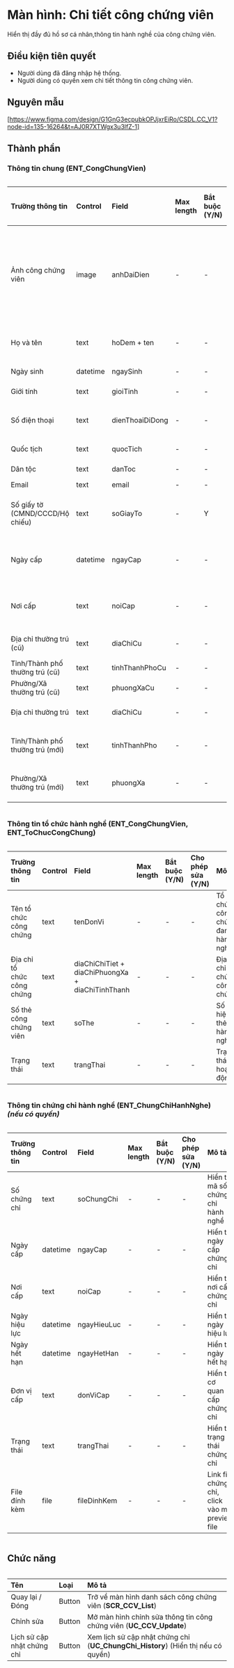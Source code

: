 # Màn hình: Chi tiết công chứng viên
Hiển thị đầy đủ hồ sơ cá nhân,thông tin hành nghề của công chứng viên.

## Điều kiện tiên quyết
- Người dùng đã đăng nhập hệ thống.
- Người dùng có quyền xem chi tiết thông tin công chứng viên.

## Nguyên mẫu
[https://www.figma.com/design/G1GnG3ecpubkOPJjxrEiRo/CSDL.CC_V1?node-id=135-16264&t=AJ0R7XTWgx3u3lfZ-1]

## Thành phần

### Thông tin chung (ENT_CongChungVien)

<div style="overflow-x:auto">

| Trường thông tin                | Control  | Field           | Max length | Bắt buộc (Y/N) | Cho phép sửa (Y/N) | Mô tả                                                    |
|:--------------------------------|:---------|:----------------|:-----------|:---------------|:-------------------|:---------------------------------------------------------|
| Ảnh công chứng viên             | image    | anhDaiDien      | -          | -              | -                  | Ảnh công chứng viên (hiển thị ảnh mặc định nếu không có) |
| Họ và tên                       | text     | hoDem + ten     | -          | -              | -                  | Họ tên công chứng viên                                   |
| Ngày sinh                       | datetime | ngaySinh        | -          | -              | -                  | Ngày sinh                                                |
| Giới tính                       | text     | gioiTinh        | -          | -              | -                  | Giới tính                                                |
| Số điện thoại                   | text     | dienThoaiDiDong | -          | -              | -                  | Số điện thoại liên hệ                                    |
| Quốc tịch                       | text     | quocTich        | -          | -              | -                  | Quốc tịch                                                |
| Dân tộc                         | text     | danToc          | -          | -              | -                  | Dân tộc                                                  |
| Email                           | text     | email           | -          | -              | -                  | Email                                                    |
| Số giấy tờ (CMND/CCCD/Hộ chiếu) | text     | soGiayTo        | -          | Y              | -                  | Thông tin giấy tờ định danh                              |
| Ngày cấp                        | datetime | ngayCap         | -          | -              | -                  | Ngày cấp giấy tờ định danh                               |
| Nơi cấp                         | text     | noiCap          | -          | -              | -                  | Nơi cấp giấy tờ định danh                                |
| Địa chỉ thường trú (cũ)         | text     | diaChiCu        | -          | -              | -                  | Địa chỉ thường trú                                       |
| Tỉnh/Thành phố thường trú (cũ)  | text     | tinhThanhPhoCu  | -          | -              | -                  | Thông tin cũ                                             |
| Phường/Xã thường trú (cũ)       | text     | phuongXaCu      | -          | -              | -                  | Thông tin cũ                                             |
| Địa chỉ thường trú              | text     | diaChiCu        | -          | -              | -                  | Địa chỉ thường trú                                       |
| Tỉnh/Thành phố thường trú (mới) | text     | tinhThanhPho    | -          | -              | -                  | Thông tin hiện tại                                       |
| Phường/Xã thường trú (mới)      | text     | phuongXa        | -          | -              | -                  | Thông tin hiện tại                                       |

</div>

### Thông tin tổ chức hành nghề (ENT_CongChungVien, ENT_ToChucCongChung)

<div style="overflow-x:auto">

| Trường thông tin           | Control | Field                                            | Max length | Bắt buộc (Y/N) | Cho phép sửa (Y/N) | Mô tả                             |
|:---------------------------|:--------|:-------------------------------------------------|:-----------|:---------------|:-------------------|:----------------------------------|
| Tên tổ chức công chứng     | text    | tenDonVi                                         | -          | -              | -                  | Tổ chức công chứng đang hành nghề |
| Địa chỉ tổ chức công chứng | text    | diaChiChiTiet + diaChiPhuongXa + diaChiTinhThanh | -          | -              | -                  | Địa chỉ tổ chức công chứng        |
| Số thẻ công chứng viên     | text    | soThe                                            | -          | -              | -                  | Số hiệu thẻ hành nghề             |
| Trạng thái                 | text    | trangThai                                        | -          | -              | -                  | Trạng thái hoạt động              |

</div>

### Thông tin chứng chỉ hành nghề (ENT_ChungChiHanhNghe) *(nếu có quyền)*

<div style="overflow-x:auto">

| Trường thông tin | Control  | Field       | Max length | Bắt buộc (Y/N) | Cho phép sửa (Y/N) | Mô tả                                          |
|:-----------------|:---------|:------------|:-----------|:---------------|:-------------------|:-----------------------------------------------|
| Số chứng chỉ     | text     | soChungChi  | -          | -              | -                  | Hiển thị mã số chứng chỉ hành nghề             |
| Ngày cấp         | datetime | ngayCap     | -          | -              | -                  | Hiển thị ngày cấp chứng chỉ                    |
| Nơi cấp          | text     | noiCap      | -          | -              | -                  | Hiển thị nơi cấp chứng chỉ                     |
| Ngày hiệu lực    | datetime | ngayHieuLuc | -          | -              | -                  | Hiển thị ngày hiệu lực                         |
| Ngày hết hạn     | datetime | ngayHetHan  | -          | -              | -                  | Hiển thị ngày hết hạn                          |
| Đơn vị cấp       | text     | donViCap    | -          | -              | -                  | Hiển thị cơ quan cấp chứng chỉ                 |
| Trạng thái       | text     | trangThai   | -          | -              | -                  | Hiển thị trạng thái chứng chỉ                  |
| File đính kèm    | file     | fileDinhKem | -          | -              | -                  | Link file chứng chỉ, click vào mở preview file |

</div>

## Chức năng

<div style="overflow-x:auto">

| Tên                        | Loại   | Mô tả                                                                            |
|:---------------------------|:-------|:---------------------------------------------------------------------------------|
| Quay lại / Đóng            | Button | Trở về màn hình danh sách công chứng viên (**SCR_CCV_List**)                     |
| Chỉnh sửa                  | Button | Mở màn hình chỉnh sửa thông tin công chứng viên (**UC_CCV_Update**)              |
| Lịch sử cập nhật chứng chỉ | Button | Xem lịch sử cập nhật chứng chỉ (**UC_ChungChi_History**) (Hiển thị nếu có quyền) |

</div>
